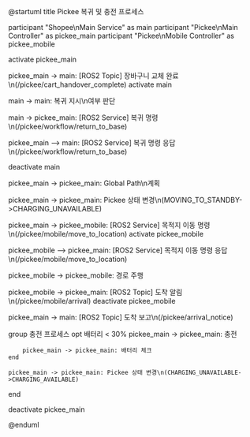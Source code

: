 @startuml
title Pickee 복귀 및 충전 프로세스

participant "Shopee\nMain Service" as main
participant "Pickee\nMain Controller" as pickee_main
participant "Pickee\nMobile Controller" as pickee_mobile

activate pickee_main

pickee_main -> main: [ROS2 Topic] 장바구니 교체 완료\n(/pickee/cart_handover_complete)
activate main

main -> main: 복귀 지시\n여부 판단

main -> pickee_main: [ROS2 Service] 복귀 명령\n(/pickee/workflow/return_to_base)

pickee_main --> main: [ROS2 Service] 복귀 명령 응답\n(/pickee/workflow/return_to_base)

deactivate main

pickee_main -> pickee_main: Global Path\n계획

pickee_main -> pickee_main: Pickee 상태 변경\n(MOVING_TO_STANDBY->CHARGING_UNAVAILABLE)

pickee_main -> pickee_mobile: [ROS2 Service] 목적지 이동 명령\n(/pickee/mobile/move_to_location)
activate pickee_mobile

pickee_mobile --> pickee_main: [ROS2 Service] 목적지 이동 명령 응답\n(/pickee/mobile/move_to_location)

pickee_mobile -> pickee_mobile: 경로 주행

pickee_mobile -> pickee_main: [ROS2 Topic] 도착 알림\n(/pickee/mobile/arrival)
deactivate pickee_mobile

pickee_main -> main: [ROS2 Topic] 도착 보고\n(/pickee/arrival_notice)

group 충전 프로세스
    opt 배터리 < 30%
        pickee_main -> pickee_main: 충전

        pickee_main -> pickee_main: 배터리 체크
    end

    pickee_main -> pickee_main: Pickee 상태 변경\n(CHARGING_UNAVAILABLE->CHARGING_AVAILABLE)
end

deactivate pickee_main

@enduml